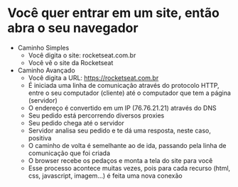 # Você quer entrar em um site, então abra o seu navegador

- Caminho Simples
    - Você digita o site: rocketseat.com.br
    - Você vê o site da Rocketseat
- Caminho Avançado
    - Você digita a URL: https://rocketseat.com.br
    - É iniciada uma linha de comunicação através do protocolo HTTP, entre o seu computador (cliente) até o computador que tem a página (servidor)
    - O endereço é convertido em um IP (76.76.21.21) através do DNS
    - Seu pedido está percorrendo diversos proxies
    - Seu pedido chega até o servidor
    - Servidor analisa seu pedido e te dá uma resposta, neste caso, positiva
    - O caminho de volta é semelhante ao de ida, passando pela linha de comunicação que foi criada
    - O browser recebe os pedaços e monta a tela do site para você
    - Esse processo acontece muitas vezes, pois para cada recurso (html, css, javascript, imagem...) é feita uma nova conexão